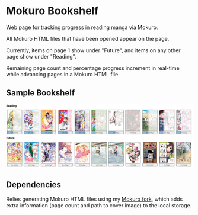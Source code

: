 # Mokuro Bookshelf

Web page for tracking progress in reading manga via Mokuro.

All Mokuro HTML files that have been opened appear on the page.

Currently, items on page 1 show under "Future", and items on any other page show under "Reading".

Remaining page count and percentage progress increment in real-time while advancing pages in a Mokuro HTML file.

## Sample Bookshelf
![](Sample%20Bookshelf%202.png)

## Dependencies

Relies generating Mokuro HTML files using my [Mokuro fork](https://github.com/ChristopherFritz/mokuro), which adds extra information (page count and path to cover image) to the local storage.
